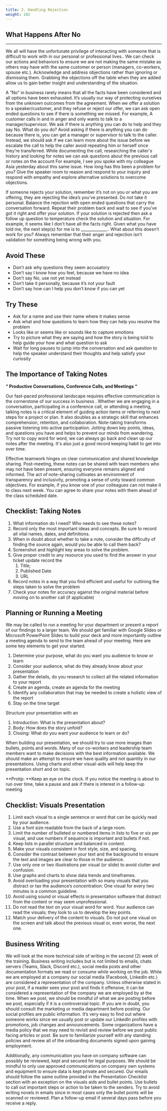 ```yaml
---
title: 2. Handling Rejection
weight: 102
---
```


## What Happens After No
***
We all will have the unfortunate privilege of interacting with someone that is difficult to work with in our personal or professional lives.. We can check our actions and behaviors to ensure we are not making the same mistake as others may have with the same customer or person (managers, co-workers, spouse etc.). Acknowledge and address objections rather than ignoring or dismissing them. Grabbing the objections off the table when they are added allow us to gain better insight and understanding of the situation. 

A “No” in business rarely means that all the facts have been considered and all options have been exhausted. It’s usually our way of protecting ourselves from the unknown outcomes from the agreement. When we offer a solution to a speaker/customer, and they refuse or reject our offer, we can ask open ended questions to see if there is something we missed. For example, A customer calls in and in anger and only wants to talk to a manager/supervisor. We ask if there is anything you can do to help and they say No. What do you do? Avoid asking if there is anything you can do because there is, you can get a manager or supervisor to talk to the caller. Instead, we should ask if we can learn more about the issue before we escalate the call to help the caller avoid repeating him or herself once they’re transferred. While documenting the call, researching the caller's history and looking for notes we can ask questions about the previous call or notes on the account For example, I see you spoke with my colleague Asia yesterday about this same issue. How long has this been a problem for you? Give the speaker room to reason and respond to your inquiry and respond with empathy and explore alternative solutions to overcome objections. 

If someone rejects your solution, remember it’s not on you or what you are offering, they are rejecting the idea’s you’ve presented. Do not take it personal. Balance the rejection with open ended questions that carry the conversation forward. Repeat their problem back and wait to see if you’ve got it right and offer your solution. If your solution is rejected then ask a follow up question to temperature check the solution and situation. For example, it seems like I don’t have all the facts right. Given what you have told me, the next step(s) for me is to  _____________.. What about this doesn’t work for you? Always remember that their anger and rejection isn’t validation for something being wrong with you.  

## Avoid These 

* Don’t ask why questions they seem accusatory
* Don’t say I know how you feel, because we have no idea
* Don’t say No, use not yet instead
* Don’t take it personally, because it’s not your fault 
* Don’t say how can I help you don’t know if you can yet

## Try These 

* Ask for a name and use their name where it makes sense
* Ask what and how questions to learn how they can help you resolve the problem
* Looks like or seems like or sounds like to capture emotions
* Try to picture what they are saying and how the story is being told to help guide your how and what question to ask 
* Wait for long pauses to jump into the conversation and ask question to help the speaker understand their thoughts and help satisfy your curiosity  

## The Importance of Taking Notes 
**“ Productive Conversations, Conference Calls, and Meetings “**

Our fast-paced professional landscape requires effective communication is the  cornerstone of our success in business . Whether we are engaging in a conversation, participating in a conference call, or attending a meeting, talking notes is a critical element of guiding action items or referring to next steps for a project or plan. It also doubles as a strategic skill that enhances comprehension, retention, and collaboration. Note-taking transforms passive listening into active participation. Jotting down key points, ideas, and questions you have and helps to prevent our minds from wandering. Try not to copy word for word, we can always go back and clean up our notes after the meeting. It's also just a good record keeping habit to get into over time.

Effective teamwork hinges on clear communication and shared knowledge sharing. Post-meeting, these notes can be shared with team members who may not have been present, ensuring everyone remains aligned and informed. The act of note-sharing cultivates an environment of transparency and inclusivity, promoting a sense of unity toward common objectives. For example, if you know one of your colleagues can not make it to class next week. You can agree to share your notes with them ahead of the class scheduled date. 

## Checklist: Taking Notes

1. What information do I need? Who needs to see these notes?
2. Record only the most important ideas and concepts. Be sure to record all vital names, dates, and definitions.
3. When in doubt about whether to take a note, consider the difficulty of finding the source again, would you be able to call them back? 
4. Screenshot and highlight key areas to solve the problem.
5. Give proper credit to any resource you used to find the answer in your ticket update record the 
    1. Title; 
    2. Published Date
    3. URL
6. Record notes in a way that you find efficient and useful for outlining the steps taken to solve the problem 
7. Check your notes for accuracy against the original material before moving on to another call (if applicable) 

## Planning or Running a Meeting 

We may be called to run a meeting for your department or present a report of our findings to a larger team.  We should get familiar with Google Slides or Microsoft PowerPoint Slides to build your deck and more importantly outline a meeting agenda to send to the team ahead of your meeting. Here are some key elements to get your started. 

1. Determine your purpose, what do you want you audience to know or learn 
2. Consider your audience, what do they already know about your presentation 
3. Gather the details, do you research to collect all the related information to your report 
4. Create an agenda, create an agenda for the meeting
5. Identify any collaboration that may be needed to create a holistic view of the report  
6. Stay on the time target 

Structure your presentation with an 

1. Introduction: What is the presentation about?
2. Body: How does the story unfold? 
3. Closing: What do you want your audience to learn or do? 

When building our presentation, we should try to use more images than bullets, points and words. Many of our co-workers and leadership team members want to make decisions with the best information available. We should make an attempt to ensure we have quality and not quantity in our presentations. Using charts and other visual-aids will help keep the presentation short and on topic. 

**Protip: **Keep an eye on the clock. If you notice the meeting is about to run over time, take a pause and ask if there is interest in a follow-up meeting 

## Checklist: Visuals Presentation

1. Limit each visual to a single sentence or word that can be quickly read by your audience.
2. Use a font size readable from the back of a large room.
3. Limit the number of bulleted or numbered items in lists to five or six per visual, and use numbers if sequence is important and bullets if not.
4. Keep lists in parallel structure and balanced in content.
5. Make your visuals consistent in font style, size, and spacing.
6. Consider the contrast between your text and the background to ensure the text and images are clear to those in the audience.
7. Use only one or two illustrations per visual (or slide) to avoid clutter and confusion.
8. Use graphs and charts to show data trends and timeframes.
9. Avoid overloading your presentation with so many visuals that you distract or tax the audience’s concentration: One visual for every two minutes is a common guideline.
10. Avoid using sound or visual effects in presentation software that distract from the content or may seem unprofessional.
11. Do not read the text on your visual word for word. Your audience can read the visuals; they look to us to develop the key points.
12. Match your delivery of the content to visuals. Do not put one visual on the screen and talk about the previous visual or, even worse, the next one.

## Business Writing 

We will look at the more technical side of writing in the second (2) week of the training. Business writing includes but is not limited to emails, chats servers (Teams, Slack, Discord etc.), social media posts and other documentation formats we read or consume while working on the job. While we are employed at a company our social media (Facebook, LinkedIn etc.) are considered a representation of the company. Unless otherwise stated in your post, if a reader sees your post and finds it offensive, it can be considered a representation of the company we are employed by at the time. When we post, we should be mindful of what we are posting before we post, especially if it is a controversial topic. If you are in doubt, you should consult the marketing or media department before posting. Our social profiles are public information. It’s very easy to find out where someone works since we usually post or update our LinkedIn profiles with promotions, job changes and announcements. Some organizations have a media policy that we may need to revisit and review before we post public facing articles or post. Be sure to familiarize yourself with any standing policies and review all of the onboarding documents signed upon gaining employment. 

Additionally, any communication you have on company software can possibly be reviewed, kept and secured for legal purposes. We should be mindful to only use approved communications on company own systems and equipment to ensure data is kept private and secured. Our emails should follow the same outline provided in the Presentation Checklist section with an exception on the visuals aids and bullet points. Use bullets to call out important steps or action to be taken to the senders. Try to avoid writing novels in emails since in most cases only the bullet points will be scanned or reviewed. Plan a follow-up email if several days pass before you receive a reply.  
